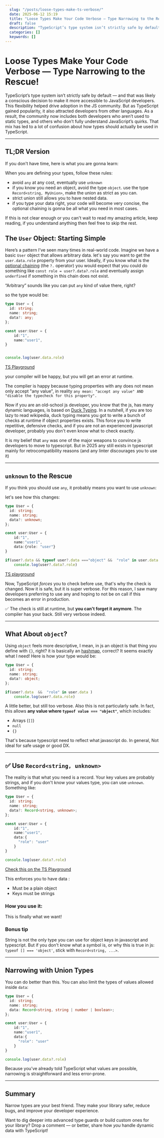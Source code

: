 ```yaml
---
  slug: "/posts/loose-types-make-ts-verbose/"
  date: 2025-06-12 15:19
  title: "Loose Types Make Your Code Verbose — Type Narrowing to the Rescue!"
  draft: false
  description: "TypeScript’s type system isn’t strictly safe by default — and that was likely a conscious decision to make it more accessible to JavaScript developers."
  categories: []
  keywords: []
---
```



# Loose Types Make Your Code Verbose — Type Narrowing to the Rescue!

TypeScript’s type system isn’t strictly safe by default — and that was likely a conscious decision to make it more accessible to JavaScript developers. This flexibility helped drive adoption in the JS community. But as TypeScript gained popularity, it also attracted developers from other languages. As a result, the community now includes both developers who aren’t used to static types, and others who don’t fully understand JavaScript’s quirks. That mix has led to a lot of confusion about how types should actually be used in TypeScript.

---

## TL;DR Version

If you don't have time, here is what you are gonna learn: 

When you are defining your types, follow these rules:
- avoid `any` at any cost, eventually use `unknown`
- if you know you need an object, avoid the type `object`. use the type `Record<string, MyUnion>`, make the union as strict as you can.
- strict union still allows you to have nested data.
- if you type your data right, your code will become very concise, the optional chaining is gonna be all what you need in most cases.

If this is not clear enough or you can't wait to read my amazing article, keep reading, if you understand anything then feel free to skip the rest.

## The `User` Object: Starting Simple

Here’s a pattern I’ve seen many times in real-world code.
Imagine we have a basic `User` object that allows arbitrary data.
let's say you want to get the `user.data.role` property from your user. 
Ideally, if you know what is the [optional chaining](https://www.typescriptlang.org/docs/handbook/release-notes/typescript-3-7.html) (the `?.` operator) you would expect that you could do something like `const role = user?.data?.role` and eventually assign `underfined` if something in this chain does not exist.


“Arbitrary” sounds like you can put `any` kind of value there, right? 

so the type would be:

```ts
type User = {
  id: string;
  name: string;
  data?: any;
};

const user:User = {
    id:"1",
    name:"user1",
}


console.log(user.data.role)
```
[TS Playground](https://www.typescriptlang.org/play/?#code/C4TwDgpgBAqgzhATlAvFA3gKClAlgEwC4o5hFcA7AcwG5soKBDAWwmNPOrp30eEYD8xRhRB0AvnUwBjAPYVSUAK4JEheElQZ6OAoQBEARn0AaHQxZt9KpMbPjMjuQtkAbCADpXsqgAobiB68-B6IbhAAlEA)


your compiler will be happy, but you will get an error at runtime. 

The complier is happy because typing properties with  any does not mean only accept "any value", in reality  `any mean: "accept any value" AND "disable the typecheck for this property".`

Now if you are an old-school js developer, you know that the js, has many dynamic languages, is based on [Duck Typing](https://en.wikipedia.org/wiki/Duck_typing). 
In a nutshell, if you are too lazy to read wikipedia, duck typing means you got to write a bunch of checks at runtime if object properties exists.
This force you to write repetitive, defensive checks, and if you are not an experienced javascript developer, probably you don't even know what to check exactly.

It is my belief that `any` was one of the major weapons to convince js developers to move to typescript. But in 2025 any still exists in typescript mainly for retrocompatibility reasons (and any linter discourages you to use it)


---

## `unknown` to the Rescue

If you think you should use `any`, it probably means you want to use `unknown`:


let's see how this changes:


```ts
type User = {
  id: string;
  name: string;
  data?: unknown;
};

const user:User = {
    id:"1",
    name:"user1",
    data:{role: "user"}
}

if(user?.data && typeof user?.data ==="object" &&  "role" in user.data ) // you need to add this if or the complier will not let you do it.
    console.log(user?.data?.role)
```
[TS playground](https://www.typescriptlang.org/play/?#code/C4TwDgpgBAqgzhATlAvFA3gKClAlgEwC4o5hFcA7AcwG5soKBDAWwmNPOrp30eEYD8xAK4UA1hQD2Adwp0AvnUwBjSRVJRhCRIXhJUGejgKEARAEZTAGiMMWbU1qSWbOHn0aF0iSQBs2UI7apvKYoZi4AGYAFE6IAgB0vPxQAGSpUKCQkpGa2onJjKgoKKaSAEYAVhDKwKZpGYE+-vWUeUhJHlAAlFAA9H1QIJLCDBAQ+JmSUIz4k8AAFrhweLmSyIvQqsxgvrj60ri+vgySwFD+58Oj+NO4wAm2qup+EAm+klSx+Z38ic0QbpAA)

Now, TypeScript *forces* you to check before use, that's why the check is changed. Now it is safe, but it is super verbose. For this reason, I saw many developers preferring to use any and hoping to not be on call if this becomes an error in production.


✅ The check is still at runtime, but **you can't forget it anymore**. The compiler has your back. Still very verbose indeed.

---

## What About `object`?

Using `object` feels more descriptive, I mean, in js an object is that thing you define with `{}`, right? it is basically an [hashmap](https://youtu.be/pKO9UjSeLew?si=zavllTNv_Gmtqppf&t=58), correct? It seems exactly what I need!
Here is how your type would be:

```ts
type User = {
  id: string;
  name: string;
  data?: object;
};

if(user?.data  &&  "role" in user.data ) 
    console.log(user?.data.role)
```

A little better, but still too verbose. Also this is not particularly safe. 
In fact, this allows **any value where `typeof value === "object"`**, which includes:

- Arrays (`[]`)
- `null`
- `{}`

That's because typescript need to reflect what javascript do. 
In general, Not ideal for safe usage or good DX.

---

## ✅ Use `Record<string, unknown>`

The reality is that what you need is a record. Your key values are probably strings, and if you don't know your values type, you can use `unknown`. Something like:

```ts
type User = {
  id: string;
  name: string;
  data?: Record<string, unknown>;
};

const user:User = {
    id:"1",
    name:"user1",
    data:{
      "role": "user"
    }
}

console.log(user.data?.role)
```
[Check this on the TS Playground](https://www.typescriptlang.org/play/?ssl=15&ssc=2&pln=7&pc=1#code/C4TwDgpgBAqgzhATlAvFA3gKClAlgEwC4o5hFcA7AcwG5soKBDAWwmNPOrp30eEeIAlCAGMA9onwAeDpSoAaKAFcKAawpiA7hQB8dAL51M4iqWUJkaLDhwFCAIgCM9+fRxNWDpReeubUXn5CdH1MUMxcADMACntEMQAbCHs8CnMkADpAxigAMlz0xCy+RgB+DPik1BQ0e0YqCApgewBKaxsTOESIDISxKmjvTOyK7pawoA)


This enforces you to have data :
- Must be a plain object
- Keys must be strings

### How you use it:

This is finally what we want!

### Bonus tip

String is not the only type you can use for object keys in javascript and typescript. But if you don't know what a symbol is, or why this is true in js:  `typeof [] === 'object'`,  stick with `Record<string, ...>`.

---

## Narrowing with Union Types

You can do better than this. You can also limit the types of values allowed inside `data`:

```ts
type User = {
  id: string;
  name: string;
  data: Record<string, string | number | boolean>;
};

const user:User = {
    id:"1",
    name:"user1",
    data:{
      "role": "user"
    }
}

console.log(user.data?.role)
```

Because you’ve already told TypeScript what values are possible, narrowing is straightforward and less error-prone.

---

## Summary

Narrow types are your best friend. They make your library safer, reduce bugs, and improve your developer experience.

Want to dig deeper into advanced type guards or build custom ones for your library? Drop a comment — or better, share how *you* handle dynamic data with TypeScript!

